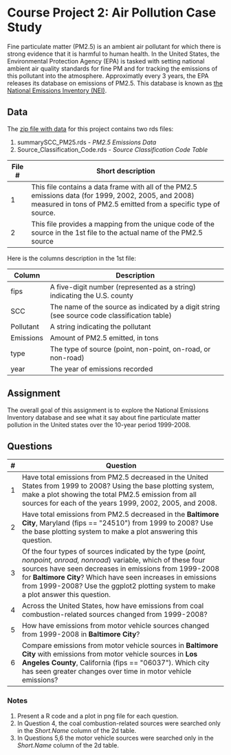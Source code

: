 # Course Project 2: Air Pollution Case Study

Fine particulate matter (PM2.5) is an ambient air pollutant for which there is strong evidence that it is harmful to human health. In the United States, the Environmental Protection Agency (EPA) is tasked with setting national ambient air quality standards for fine PM and for tracking the emissions of this pollutant into the atmosphere. Approximatly every 3 years, the EPA releases its database on emissions of PM2.5. This database is known as [the National Emissions Inventory (NEI)](https://www.epa.gov/air-emissions-inventories). 

## Data
The [zip file with data](https://d396qusza40orc.cloudfront.net/exdata%2Fdata%2FNEI_data.zip) for this project contains two rds files:  
  1.  summarySCC_PM25.rds - _PM2.5 Emissions Data_   
  2.  Source_Classification_Code.rds - _Source Classification Code Table_  

File  \#| Short description
--------|---------------------------------------------------------------------
1       | This file contains a data frame with all of the PM2.5 emissions data (for 1999, 2002, 2005, and 2008) measured in tons of PM2.5 emitted from a specific type of source. 
2       | This file provides a mapping from the unique code of the source in the 1st file to the actual name of the PM2.5 source

Here is the columns description in the 1st file:

Column     | Description
-----------|---------------------------------------------------------------------------------------
fips       | A five-digit number (represented as a string) indicating the U.S. county
SCC        | The name of the source as indicated by a digit string (see source code classification table)
Pollutant  | A string indicating the pollutant
Emissions  | Amount of PM2.5 emitted, in tons
type       | The type of source (point, non-point, on-road, or non-road)
year       | The year of emissions recorded


## Assignment
The overall goal of this assignment is to explore the National Emissions Inventory database and see what it say about fine particulate matter pollution in the United states over the 10-year period 1999-2008.

## Questions 
\# | Question
---|------------------------------------------------------------------------------------
1  | Have total emissions from PM2.5 decreased in the United States from 1999 to 2008? Using the base plotting system, make a plot showing the total PM2.5 emission from all sources for each of the years 1999, 2002, 2005, and 2008.      
2  | Have total emissions from PM2.5 decreased in the __Baltimore City__, Maryland (fips == "24510") from 1999 to 2008? Use the base plotting system to make a plot answering this question.
3  | Of the four types of sources indicated by the type (_point, nonpoint, onroad, nonroad_) variable, which of these four sources have seen decreases in emissions from 1999-2008 for __Baltimore City__? Which have seen increases in emissions from 1999-2008? Use the ggplot2 plotting system to make a plot answer this question.
4  | Across the United States, how have emissions from coal combustion-related sources changed from 1999-2008?
5  | How have emissions from motor vehicle sources changed from 1999-2008 in __Baltimore City__?
6  | Compare emissions from motor vehicle sources in __Baltimore City__ with emissions from motor vehicle sources in __Los Angeles County__, California (fips == "06037"). Which city has seen greater changes over time in motor vehicle emissions?

### Notes
1.  Present a R code and a plot in png file for each question.
2.  In Question 4, the coal combustion-related sources were searched only in the _Short.Name_ column of the 2d table.
3.  In Questions 5,6 the  motor vehicle sources were searched only in the _Short.Name_ column of the 2d table. 

